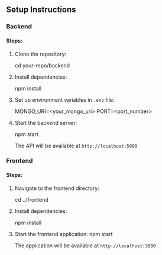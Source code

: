 

## Setup Instructions

### Backend


#### Steps:
1. Clone the repository:
   
   <!-- git clone https://github.com/08HIMANSHU08/enviroZone.git -->
   cd your-repo/backend
   
2. Install dependencies:
   
    npm install

3. Set up environment variables in `.env` file:
   
    MONGO_URI=<your_mongo_uri>
    PORT=<port_number>

   
5. Start the backend server:
   
   npm start

   The API will be available at `http://localhost:5000`

### Frontend

#### Steps:
1. Navigate to the frontend directory:
   
   cd ../frontend
   
2. Install dependencies:
   
   npm install

4. Start the frontend application:
   npm start

   The application will be available at `http://localhost:3000`
